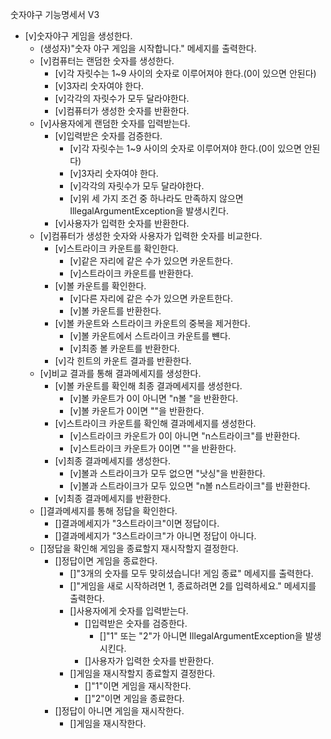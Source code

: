 숫자야구 기능명세서 V3

- [v]숫자야구 게임을 생성한다.
    - (생성자)"숫자 야구 게임을 시작합니다." 메세지를 출력한다.
    - [v]컴퓨터는 랜덤한 숫자를 생성한다.
        - [v]각 자릿수는 1~9 사이의 숫자로 이루어져야 한다.(0이 있으면 안된다)
        - [v]3자리 숫자여야 한다.
        - [v]각각의 자릿수가 모두 달라야한다.
        - [v]컴퓨터가 생성한 숫자를 반환한다.
    - [v]사용자에게 랜덤한 숫자를 입력받는다.
        - [v]입력받은 숫자를 검증한다.
            - [v]각 자릿수는 1~9 사이의 숫자로 이루어져야 한다.(0이 있으면 안된다)
            - [v]3자리 숫자여야 한다.
            - [v]각각의 자릿수가 모두 달라야한다.
            - [v]위 세 가지 조건 중 하나라도 만족하지 않으면 IllegalArgumentException을 발생시킨다.
        - [v]사용자가 입력한 숫자를 반환한다.
    - [v]컴퓨터가 생성한 숫자와 사용자가 입력한 숫자를 비교한다.
        - [v]스트라이크 카운트를 확인한다.
            - [v]같은 자리에 같은 수가 있으면 카운트한다.
            - [v]스트라이크 카운트를 반환한다.
        - [v]볼 카운트를 확인한다.
            - [v]다른 자리에 같은 수가 있으면 카운트한다.
            - [v]볼 카운트를 반환한다.
        - [v]볼 카운트와 스트라이크 카운트의 중복을 제거한다.
            - [v]볼 카운트에서 스트라이크 카운트를 뺸다.
            - [v]최종 볼 카운트를 반환한다.
        - [v]각 힌트의 카운트 결과를 반환한다.
    - [v]비교 결과를 통해 결과메세지를 생성한다.
        - [v]볼 카운트를 확인해 최종 결과메세지를 생성한다.
            - [v]볼 카운트가 0이 아니면 "n볼 "을 반환한다.
            - [v]볼 카운트가 0이면 ""을 반환한다.
        - [v]스트라이크 카운트를 확인해 결과메세지를 생성한다.
            - [v]스트라이크 카운트가 0이 아니면 "n스트라이크"를 반환한다.
            - [v]스트라이크 카운트가 0이면 ""을 반환한다.
        - [v]최종 결과메세지를 생성한다.
            - [v]볼과 스트라이크가 모두 없으면 "낫싱"을 반환한다.
            - [v]볼과 스트라이크가 모두 있으면 "n볼 n스트라이크"를 반환한다.
        - [v]최종 결과메세지를 반환한다.
    - []결과메세지를 통해 정답을 확인한다.
        - []결과메세지가 "3스트라이크"이면 정답이다.
        - []결과메세지가 "3스트라이크"가 아니면 정답이 아니다.
    - []정답을 확인해 게임을 종료할지 재시작할지 결정한다.
        - []정답이면 게임을 종료한다.
            - []"3개의 숫자를 모두 맞히셨습니다! 게임 종료" 메세지를 출력한다.
            - []"게임을 새로 시작하려면 1, 종료하려면 2를 입력하세요." 메세지를 출력한다.
            - []사용자에게 숫자를 입력받는다.
                - []입력받은 숫자를 검증한다.
                    - []"1" 또는 "2"가 아니면 IllegalArgumentException을 발생시킨다.
                - []사용자가 입력한 숫자를 반환한다.
            - []게임을 재시작할지 종료할지 결정한다.
                - []"1"이면 게임을 재시작한다.
                - []"2"이면 게임을 종료한다.
        - []정답이 아니면 게임을 재시작한다.
            - []게임을 재시작한다.